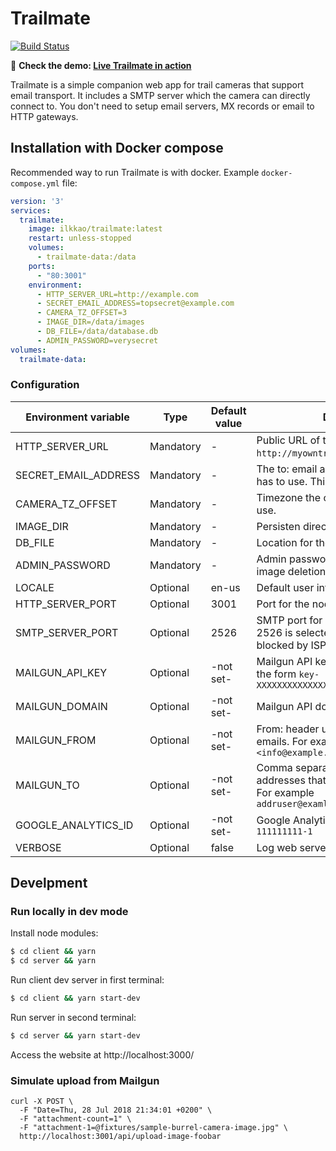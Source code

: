 # Trailmate

[![Build Status](https://travis-ci.org/ilkkao/trailmate.svg?branch=master)](https://travis-ci.org/ilkkao/trailmate)

:bear: **Check the demo: [Live Trailmate in action](https://riistakamera.eu)**

Trailmate is a simple companion web app for trail cameras that support email transport. It includes a SMTP server which the camera can directly connect to. You don't need to setup email servers, MX records or email to HTTP gateways.

## Installation with Docker compose

Recommended way to run Trailmate is with docker. Example `docker-compose.yml` file:

```yml
version: '3'
services:
  trailmate:
    image: ilkkao/trailmate:latest
    restart: unless-stopped
    volumes:
      - trailmate-data:/data
    ports:
      - "80:3001"
    environment:
      - HTTP_SERVER_URL=http://example.com
      - SECRET_EMAIL_ADDRESS=topsecret@example.com
      - CAMERA_TZ_OFFSET=3
      - IMAGE_DIR=/data/images
      - DB_FILE=/data/database.db
      - ADMIN_PASSWORD=verysecret
volumes:
  trailmate-data:
```

### Configuration

| Environment variable | Type | Default value | Description |
| -------------------- | ---- | ------------- | ----------- |
| HTTP_SERVER_URL | Mandatory | - | Public URL of the web site. For example `http://myowntrailcam.com`. |
| SECRET_EMAIL_ADDRESS | Mandatory | - | The to: email address the trail camera has to use. This acts as a password. |
| CAMERA_TZ_OFFSET | Mandatory | - | Timezone the camera is configured to use. |
| IMAGE_DIR | Mandatory | - | Persisten directory for received images. |
| DB_FILE | Mandatory | - | Location for the SQLite database file. |
| ADMIN_PASSWORD | Mandatory | - | Admin password, currently needed for image deletion via the web page. |
| LOCALE | Optional | en-us | Default user interface language. |
| HTTP_SERVER_PORT | Optional | 3001 | Port for the nodejs web server. |
| SMTP_SERVER_PORT | Optional | 2526 | SMTP port for incoming mails. Default 2526 is selected so that it is unlikely blocked by ISPs. |
| MAILGUN_API_KEY | Optional | -not set- | Mailgun API key notification emails. Has the form `key-XXXXXXXXXXXXXXXXXXXXXXXXXXXXXXXX` |
| MAILGUN_DOMAIN | Optional | -not set- | Mailgun API domain. |
| MAILGUN_FROM | Optional | -not set- | From: header used in notification emails. For example `My camera <info@example.com>` |
| MAILGUN_TO | Optional | -not set- | Comma separated list of email addresses that receive the notifications. For example `addruser@examle.com,user2@example.com` |
| GOOGLE_ANALYTICS_ID | Optional | -not set- | Google Analytics ID. Has the form `UA-111111111-1` |
| VERBOSE | Optional | false | Log web server requests to stdout. |

## Develpment

### Run locally in dev mode

Install node modules:

```bash
$ cd client && yarn
$ cd server && yarn
```

Run client dev server in first terminal:

```bash
$ cd client && yarn start-dev
```

Run server in second terminal:

```bash
$ cd server && yarn start-dev
```

Access the website at http://localhost:3000/

### Simulate upload from Mailgun

```
curl -X POST \
  -F "Date=Thu, 28 Jul 2018 21:34:01 +0200" \
  -F "attachment-count=1" \
  -F "attachment-1=@fixtures/sample-burrel-camera-image.jpg" \
  http://localhost:3001/api/upload-image-foobar
```
